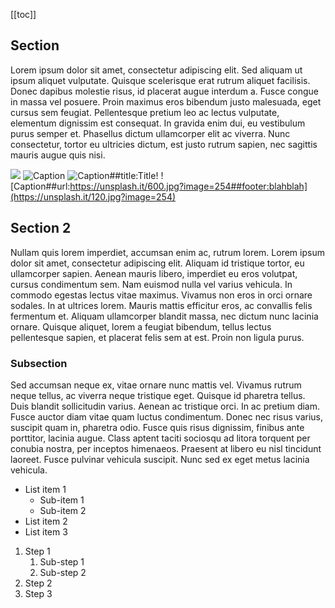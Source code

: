 [[toc]]

## Section

Lorem ipsum dolor sit amet, consectetur adipiscing elit. Sed aliquam ut ipsum aliquet vulputate. Quisque scelerisque erat rutrum aliquet facilisis. Donec dapibus molestie risus, id placerat augue interdum a. Fusce congue in massa vel posuere. Proin maximus eros bibendum justo malesuada, eget cursus sem feugiat. Pellentesque pretium leo ac lectus vulputate, elementum dignissim est consequat. In gravida enim dui, eu vestibulum purus semper et. Phasellus dictum ullamcorper elit ac viverra. Nunc consectetur, tortor eu ultricies dictum, est justo rutrum sapien, nec sagittis mauris augue quis nisi.

![](https://unsplash.it/120.jpg?image=251)
![Caption](https://unsplash.it/120.jpg?image=252)
![Caption##title:Title!](https://unsplash.it/120.jpg?image=253)
![Caption##url:https://unsplash.it/600.jpg?image=254##footer:blahblah](https://unsplash.it/120.jpg?image=254)


## Section 2

Nullam quis lorem imperdiet, accumsan enim ac, rutrum lorem. Lorem ipsum dolor sit amet, consectetur adipiscing elit. Aliquam id tristique tortor, eu ullamcorper sapien. Aenean mauris libero, imperdiet eu eros volutpat, cursus condimentum sem. Nam euismod nulla vel varius vehicula. In commodo egestas lectus vitae maximus. Vivamus non eros in orci ornare sodales. In at ultrices lorem. Mauris mattis efficitur eros, ac convallis felis fermentum et. Aliquam ullamcorper blandit massa, nec dictum nunc lacinia ornare. Quisque aliquet, lorem a feugiat bibendum, tellus lectus pellentesque sapien, et placerat felis sem at est. Proin non ligula purus.


### Subsection

Sed accumsan neque ex, vitae ornare nunc mattis vel. Vivamus rutrum neque tellus, ac viverra neque tristique eget. Quisque id pharetra tellus. Duis blandit sollicitudin varius. Aenean ac tristique orci. In ac pretium diam. Fusce auctor diam vitae quam luctus condimentum. Donec nec risus varius, suscipit quam in, pharetra odio. Fusce quis risus dignissim, finibus ante porttitor, lacinia augue. Class aptent taciti sociosqu ad litora torquent per conubia nostra, per inceptos himenaeos. Praesent at libero eu nisl tincidunt laoreet. Fusce pulvinar vehicula suscipit. Nunc sed ex eget metus lacinia vehicula.


* List item 1
    * Sub-item 1
    * Sub-item 2
* List item 2
* List item 3

1. Step 1
    1. Sub-step 1
    2. Sub-step 2
2. Step 2
3. Step 3
